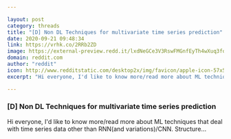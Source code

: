 ```yaml
---

layout: post
category: threads
title: "[D] Non DL Techniques for multivariate time series prediction"
date: 2020-09-21 09:48:34
link: https://vrhk.co/2RRb2ZD
image: https://external-preview.redd.it/lxdNeGCe3V3RswFMGnfEyTh4wXuq3fo0FVphqmswP-Q.jpg?width=40&height=20.942408377&auto=webp&crop=40:20.942408377,smart&s=855bc555e1bd3504561054975d8907467042c464
domain: reddit.com
author: "reddit"
icon: http://www.redditstatic.com/desktop2x/img/favicon/apple-icon-57x57.png
excerpt: "Hi everyone, I'd like to know more/read more about ML techniques that deal with time series data other than RNN(and variations)/CNN. Structure..."

---
```


### [D] Non DL Techniques for multivariate time series prediction

Hi everyone, I'd like to know more/read more about ML techniques that deal with time series data other than RNN(and variations)/CNN. Structure...